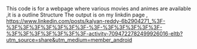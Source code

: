 This code is for a webpage where various movies and animes are available ,it is a outline Structure The output is on my linkdin page ,
https://www.linkedin.com/posts/kalyan-reddy-6b2904271_%3F-%3F%3F%3F%3F%3F%3F%3F-%3F-%3F%3F%3F%3F%3F-%3F%3F%3F%3F%3F%3F%3F-activity-7094722782499926016-eItb?utm_source=share&utm_medium=member_android
